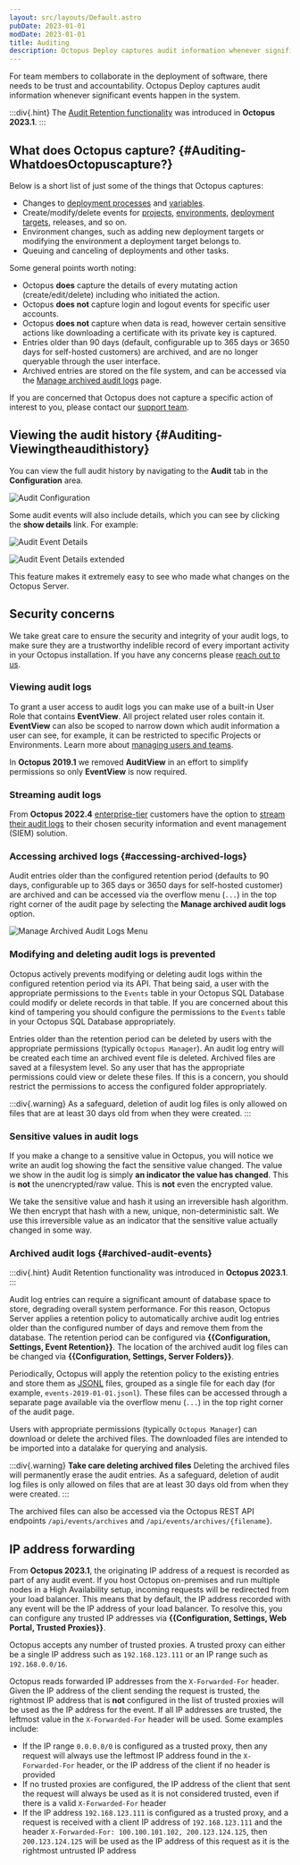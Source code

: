 ```yaml
---
layout: src/layouts/Default.astro
pubDate: 2023-01-01
modDate: 2023-01-01
title: Auditing
description: Octopus Deploy captures audit information whenever significant events happen in the system.
---
```


For team members to collaborate in the deployment of software, there needs to be trust and accountability. Octopus Deploy captures audit information whenever significant events happen in the system.

:::div{.hint}
The [Audit Retention functionality](#archived-audit-events) was introduced in **Octopus 2023.1**.
:::

## What does Octopus capture? {#Auditing-WhatdoesOctopuscapture?}

Below is a short list of just some of the things that Octopus captures:

- Changes to [deployment processes](/docs/deployments/) and [variables](/docs/projects/variables).
- Create/modify/delete events for [projects](/docs/projects/), [environments](/docs/infrastructure/environments/), [deployment targets](/docs/infrastructure), releases, and so on.
- Environment changes, such as adding new deployment targets or modifying the environment a deployment target belongs to.
- Queuing and canceling of deployments and other tasks.

Some general points worth noting:

- Octopus **does** capture the details of every mutating action (create/edit/delete) including who initiated the action.
- Octopus **does not** capture login and logout events for specific user accounts.
- Octopus **does not** capture when data is read, however certain sensitive actions like downloading a certificate with its private key is captured.
- Entries older than 90 days (default, configurable up to 365 days or 3650 days for self-hosted customers) are archived, and are no longer queryable through the user interface.
- Archived entries are stored on the file system, and can be accessed via the [Manage archived audit logs](#accessing-archived-logs) page.

If you are concerned that Octopus does not capture a specific action of interest to you, please contact our [support team](https://octopus.com/support).

## Viewing the audit history {#Auditing-Viewingtheaudithistory}

You can view the full audit history by navigating to the **Audit** tab in the **Configuration** area.

![Audit Configuration](/docs/security/users-and-teams/auditing/images/audit-configuration.png "width=500")

Some audit events will also include details, which you can see by clicking the **show details** link. For example:

![Audit Event Details](/docs/security/users-and-teams/auditing/images/audit-event-details.png "width=500")

![Audit Event Details extended](/docs/security/users-and-teams/auditing/images/audit-event-details-extended.png "width=500")

This feature makes it extremely easy to see who made what changes on the Octopus Server.

## Security concerns

We take great care to ensure the security and integrity of your audit logs, to make sure they are a trustworthy indelible record of every important activity in your Octopus installation. If you have any concerns please [reach out to us](https://octopus.com/support).

### Viewing audit logs

To grant a user access to audit logs you can make use of a built-in User Role that contains **EventView**. All project related user roles contain it. **EventView** can also be scoped to narrow down which audit information a user can see, for example, it can be restricted to specific Projects or Environments. Learn more about [managing users and teams](/docs/security/users-and-teams).

In **Octopus 2019.1** we removed **AuditView** in an effort to simplify permissions so only **EventView** is now required.

### Streaming audit logs

From **Octopus 2022.4** [enterprise-tier](https://octopus.com/pricing) customers have the option to [stream their audit logs](/docs/security/users-and-teams/auditing/audit-stream) to their chosen security information and event management (SIEM) solution.

### Accessing archived logs {#accessing-archived-logs}

Audit entries older than the configured retention period (defaults to 90 days, configurable up to 365 days or 3650 days for self-hosted customer) are archived and can be accessed via the overflow menu (`...`) in the top right corner of the audit page by selecting the **Manage archived audit logs** option.

![Manage Archived Audit Logs Menu](/docs/security/users-and-teams/auditing/images/manage-archived-audit-logs-menu.png "width=500")

### Modifying and deleting audit logs is prevented

Octopus actively prevents modifying or deleting audit logs within the configured retention period via its API. That being said, a user with the appropriate permissions to the `Events` table in your Octopus SQL Database could modify or delete records in that table. If you are concerned about this kind of tampering you should configure the permissions to the `Events` table in your Octopus SQL Database appropriately.

Entries older than the retention period can be deleted by users with the appropriate permissions (typically `Octopus Manager`). An audit log entry will be created each time an archived event file is deleted. Archived files are saved at a filesystem level. So any user that has the appropriate permissions could view or delete these files. If this is a concern, you should restrict the permissions to access the configured folder appropriately.

:::div{.warning}
As a safeguard, deletion of audit log files is only allowed on files that are at least 30 days old from when they were created.
:::

### Sensitive values in audit logs

If you make a change to a sensitive value in Octopus, you will notice we write an audit log showing the fact the sensitive value changed. The value we show in the audit log is simply **an indicator the value has changed**. This is **not** the unencrypted/raw value. This is **not** even the encrypted value.

We take the sensitive value and hash it using an irreversible hash algorithm. We then encrypt that hash with a new, unique, non-deterministic salt. We use this irreversible value as an indicator that the sensitive value actually changed in some way.

### Archived audit logs {#archived-audit-events}

:::div{.hint}
Audit Retention functionality was introduced in **Octopus 2023.1**.
:::

Audit log entries can require a significant amount of database space to store, degrading overall system performance. For this reason, Octopus Server applies a retention policy to automatically archive audit log entries older than the configured number of days and remove them from the database. The retention period can be configured via **{{Configuration, Settings, Event Retention}}**. The location of the archived audit log files can be changed via **{{Configuration, Settings, Server Folders}}**.

Periodically, Octopus will apply the retention policy to the existing entries and store them as [JSONL](https://jsonlines.org/) files, grouped as a single file for each day (for example, `events-2019-01-01.jsonl`). These files can be accessed through a separate page available via the overflow menu (`...`) in the top right corner of the audit page.

Users with appropriate permissions (typically `Octopus Manager`) can download or delete the archived files. The downloaded files are intended to be imported into a datalake for querying and analysis.

:::div{.warning}
**Take care deleting archived files**
Deleting the archived files will permanently erase the audit entries. As a safeguard, deletion of audit log files is only allowed on files that are at least 30 days old from when they were created.
:::

The archived files can also be accessed via the Octopus REST API endpoints `/api/events/archives` and `/api/events/archives/{filename}`.

## IP address forwarding

From **Octopus 2023.1**, the originating IP address of a request is recorded as part of any audit event. If you host Octopus on-premises and run multiple nodes in a High Availability setup, incoming requests will be redirected from your load balancer. This means that by default, the IP address recorded with any event will be the IP address of your load balancer. To resolve this, you can configure any trusted IP addresses via **{{Configuration, Settings, Web Portal, Trusted Proxies}}**.

Octopus accepts any number of trusted proxies. A trusted proxy can either be a single IP address such as `192.168.123.111` or an IP range such as `192.168.0.0/16`.

Octopus reads forwarded IP addresses from the `X-Forwarded-For` header. Given the IP address of the client sending the request is trusted, the rightmost IP address that is **not** configured in the list of trusted proxies will be used as the IP address for the event. If all IP addresses are trusted, the leftmost value in the `X-Forwarded-For` header will be used. Some examples include:
- If the IP range `0.0.0.0/0` is configured as a trusted proxy, then any request will always use the leftmost IP address found in the `X-Forwarded-For` header, or the IP address of the client if no header is provided
- If no trusted proxies are configured, the IP address of the client that sent the request will always be used as it is not considered trusted, even if there is a valid `X-Forwarded-For` header
- If the IP address `192.168.123.111` is configured as a trusted proxy, and a request is received with a client IP address of `192.168.123.111` and the header `X-Forwarded-For: 100.100.101.102, 200.123.124.125`, then `200.123.124.125` will be used as the IP address of this request as it is the rightmost untrusted IP address
